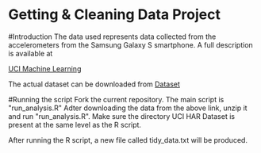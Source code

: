 Getting & Cleaning Data Project
============

#Introduction
The data used represents data collected from the accelerometers from the Samsung Galaxy S smartphone. A full description is available at

[UCI Machine Learning](http://archive.ics.uci.edu/ml/datasets/Human+Activity+Recognition+Using+Smartphones)

The actual dataset can be downloaded from
[Dataset](https://d396qusza40orc.cloudfront.net/getdata%2Fprojectfiles%2FUCI%20HAR%20Dataset.zip )

#Running the script
Fork the current repository. The main script is "run_analysis.R"
Adter downloading the data from the above link, unzip it and run "run_analysis.R". Make sure the directory UCI HAR Dataset is present at the same level as the R script.

After running the R script, a new file called tidy_data.txt will be produced.
